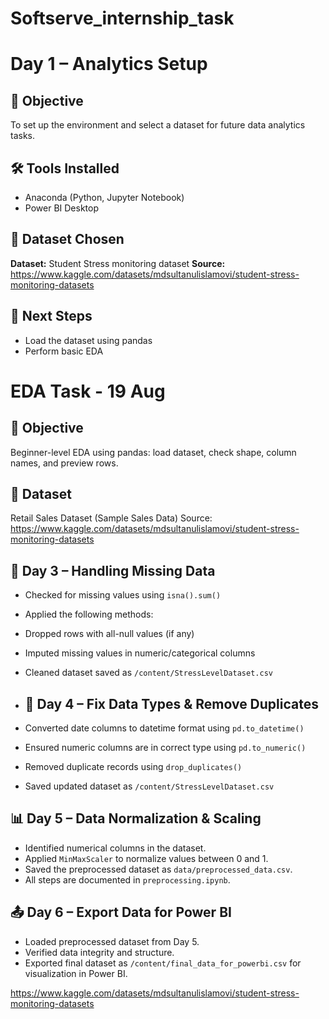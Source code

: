 # Softserve_internship_task

# Day 1 – Analytics Setup
## 📘 Objective
To set up the environment and select a dataset for
future data analytics tasks.
## 🛠 Tools Installed
- Anaconda (Python, Jupyter Notebook)
- Power BI Desktop
## 📂 Dataset Chosen
**Dataset:** Student Stress monitoring dataset
**Source:** https://www.kaggle.com/datasets/mdsultanulislamovi/student-stress-monitoring-datasets
## 🚀 Next Steps
- Load the dataset using pandas
- Perform basic EDA

# EDA Task - 19 Aug
## 📘 Objective
Beginner-level EDA using pandas: load dataset, check shape, column names, and
preview rows.
## 📂 Dataset
Retail Sales Dataset (Sample Sales Data)
Source: https://www.kaggle.com/datasets/mdsultanulislamovi/student-stress-monitoring-datasets

## 🧹 Day 3 – Handling Missing Data
- Checked for missing values using `isna().sum()`
- Applied the following methods:
- Dropped rows with all-null values (if any)
- Imputed missing values in numeric/categorical
columns
- Cleaned dataset saved as `/content/StressLevelDataset.csv`

- ## 🔄 Day 4 – Fix Data Types & Remove Duplicates
- Converted date columns to datetime format using
`pd.to_datetime()`
- Ensured numeric columns are in correct type using
`pd.to_numeric()`
- Removed duplicate records using `drop_duplicates()`
- Saved updated dataset as `/content/StressLevelDataset.csv`

## 📊 Day 5 – Data Normalization & Scaling
- Identified numerical columns in the dataset.
- Applied `MinMaxScaler` to normalize values between 0
and 1.
- Saved the preprocessed dataset as
`data/preprocessed_data.csv`.
- All steps are documented in `preprocessing.ipynb`.

## 📤 Day 6 – Export Data for Power BI
- Loaded preprocessed dataset from Day 5.
- Verified data integrity and structure.
- Exported final dataset as `/content/final_data_for_powerbi.csv` for visualization in Power BI.









































https://www.kaggle.com/datasets/mdsultanulislamovi/student-stress-monitoring-datasets
